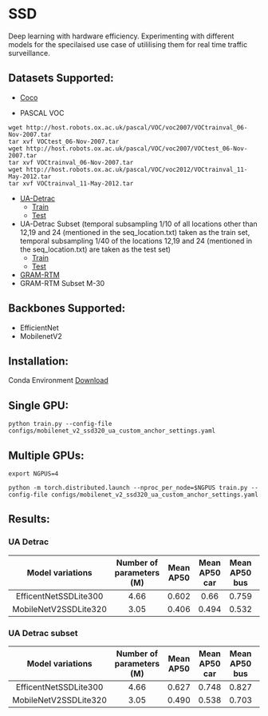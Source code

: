 # SSD
Deep learning with hardware efficiency. Experimenting with different models for the specilaised use case of utililising them for real time traffic surveillance. 

## Datasets Supported:
* [Coco](http://cocodataset.org/#download)

* PASCAL VOC
```
wget http://host.robots.ox.ac.uk/pascal/VOC/voc2007/VOCtrainval_06-Nov-2007.tar
tar xvf VOCtest_06-Nov-2007.tar
wget http://host.robots.ox.ac.uk/pascal/VOC/voc2007/VOCtest_06-Nov-2007.tar
tar xvf VOCtrainval_06-Nov-2007.tar
wget http://host.robots.ox.ac.uk/pascal/VOC/voc2012/VOCtrainval_11-May-2012.tar
tar xvf VOCtrainval_11-May-2012.tar
```
* [UA-Detrac](http://detrac-db.rit.albany.edu/download)
  - [Train](https://drive.google.com/open?id=1_9ka5OmpQ7XPFndgcJnJp-59B74rp2u5)
  - [Test](https://drive.google.com/file/d/1cJsle-JCYZ8fXf7dEzxRuLXryrXEHRgW/view?usp=sharing)
* UA-Detrac Subset (temporal subsampling 1/10 of all locations other than 12,19 and 24 (mentioned in the seq_location.txt) taken as the train set, temporal subsampling 1/40 of the locations 12,19 and 24 (mentioned in the seq_location.txt) are taken as the test set)
  - [Train](https://drive.google.com/open?id=18yNRIxRzhdMG14IjkFRyRgIu9i48iTGS)
  - [Test](https://drive.google.com/open?id=1JUGbdARG8SIJnjHg_Glpak_uJmSM7iB_)
* [GRAM-RTM](http://agamenon.tsc.uah.es/Personales/rlopez/data/rtm/)
* GRAM-RTM Subset M-30

## Backbones Supported:
* EfficientNet
* MobilenetV2

## Installation:
Conda Environment [Download](https://drive.google.com/open?id=1CRqwv78Phu6uaFNbRPTNiE3IwdHZBi1Q)

## Single GPU:
```
python train.py --config-file configs/mobilenet_v2_ssd320_ua_custom_anchor_settings.yaml
```
## Multiple GPUs:
```
export NGPUS=4
```
```
python -m torch.distributed.launch --nproc_per_node=$NGPUS train.py --config-file configs/mobilenet_v2_ssd320_ua_custom_anchor_settings.yaml 
```
## Results:

### UA Detrac
| Model variations | Number of parameters (M) | Mean AP50 | Mean AP50 car | Mean AP50 bus | Mean AP50 van | Small Mean AP |
|       :---:      |     :---:      |     :---:     |     :---:     |     :---:     |     :---:     |    :---:   |
| EfficentNetSSDLite300   | 4.66     | 0.602    |0.66    |0.759    |0.387      |0.033      |
| MobileNetV2SSDLite320   | 3.05     | 0.406    |0.494   |0.532    |0.191      |0.011      |

### UA Detrac subset
| Model variations | Number of parameters (M) | Mean AP50 | Mean AP50 car | Mean AP50 bus | Mean AP50 van | Small Mean AP |
|       :---:      |     :---:      |     :---:     |     :---:     |     :---:     |     :---:     |    :---:   |
| EfficentNetSSDLite300   | 4.66     | 0.627    |0.748    |0.827   |0.307     |0.049      |
| MobileNetV2SSDLite320   | 3.05     | 0.490    |0.538   |0.703    |0.230      |0.004     |
